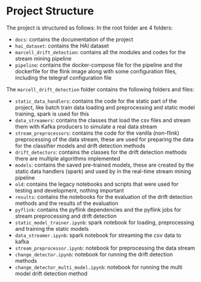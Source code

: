 # Project Structure

The project is structured as follows:
In the root folder are 4 folders:
- `docs`: contains the documentation of the project
- `hai_dataset`: contains the HAI dataset
- `marcell_drift_detection`: contains all the modules and codes for the stream mining pipeline
- `pipeline`: contains the docker-compose file for the pipeline and the dockerfile for the flink image 
along with some configuration files, including the telegraf configuration file

The `marcell_drift_detection` folder contains the following folders and files:
- `static_data_handlers`: contains the code for the static part of the project, 
like batch train data loading and preprocessing and static model training, spark is used for this
- `data_streamers`: contains the classes that load the csv files and stream them with Kafka producers 
to simulate a real data stream
- `stream_preprocessors`: contains the code for the vanilla (non-flink) preprocessing of the data stream, 
these are used for preparing the data for the classifier models and drift detection methods
- `drift_detectors`: contains the classes for the drift detection methods there are multiple algorithms implemented
- `models`: contains the saved pre-trained models, 
these are created by the static data handlers (spark) and used by in the real-time stream mining pipeline
- `old`: contains the legacy notebooks and scripts that were used for testing and development, nothing important
- `results`: contains the notebooks for the evaluation of the drift detection methods and the results of the evaluation
- `pyflink`: contains the pyflink dependencies and the pyflink jobs for stream preprocessing and drift detection
- `static_model_trainer.ipynb`: spark notebook for loading, preprocessing and training the static models
- `data_streamer.ipynb`: spark notebook for streaming the csv data to kafka
- `stream_preprocessor.ipynb`: notebook for preprocessing the data stream
- `change_detector.ipynb`: notebook for running the drift detection methods
- `change_detector_multi_model.ipynb`: notebook for running the multi model drift detection method
